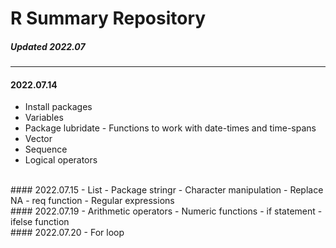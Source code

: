 # R Summary Repository
##### _Updated 2022.07_

----

#### 2022.07.14
- Install packages
- Variables
- Package lubridate - Functions to work with date-times and time-spans
- Vector
- Sequence
- Logical operators
<br/>
#### 2022.07.15
- List
- Package stringr - Character manipulation
- Replace NA
- req function
- Regular expressions
<br/>
#### 2022.07.19
- Arithmetic operators
- Numeric functions
- if statement
- ifelse function
<br/>
#### 2022.07.20
- For loop